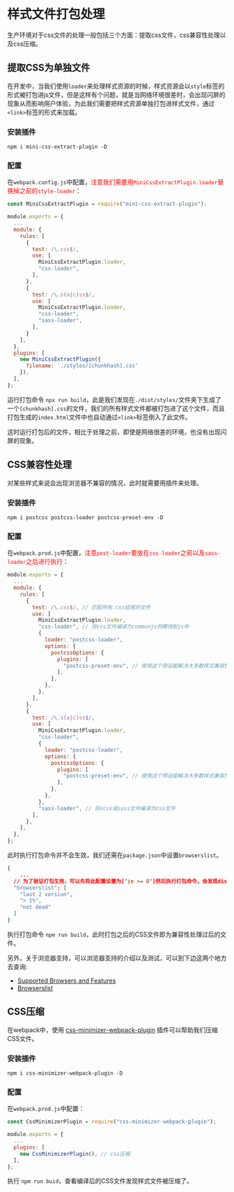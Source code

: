 # 样式文件打包处理

生产环境对于css文件的处理一般包括三个方面：提取css文件，css兼容性处理以及css压缩。



## 提取CSS为单独文件

在开发中，当我们使用`loader`来处理样式资源的时候，样式资源会以`style`标签的形式被打包进js文件，但是这样有个问题，就是当网络环境很差时，会出现闪屏的现象从而影响用户体验，为此我们需要把样式资源单独打包进样式文件，通过`<link>`标签的形式来加载。

### 安装插件

```text
npm i mini-css-extract-plugin -D
```

### 配置

在`webpack.config.js`中配置，<font color="red">注意我们需要用`MiniCssExtractPlugin.loader`替换掉之前的`style-loader`</font>：

```javascript
const MiniCssExtractPlugin = require("mini-css-extract-plugin");

module.exports = {
  ...
  module: {
    rules: [
      {
        test: /\.css$/,
        use: [
          MiniCssExtractPlugin.loader,
          "css-loader",
        ],
      },
      {
        test: /\.s(a|c)ss$/,
        use: [
          MiniCssExtractPlugin.loader,
          "css-loader",
          "sass-loader",
        ],
      }
    ],
  },
  plugins: [
    new MiniCssExtractPlugin({
      filename: './styles/[chunkhash].css'
    }),
  ],
};

```

运行打包命令 `npx run build`，此是我们发现在`./dist/styles/`文件夹下生成了一个`[chunkhash].css`的文件，我们的所有样式文件都被打包进了这个文件，而且打包生成的`index.html`文件中也自动通过`<link>`标签倒入了此文件。

这时运行打包后的文件，相比于处理之前，即使是网络很差的环境，也没有出现闪屏的现象。



## CSS兼容性处理

对某些样式来说会出现浏览器不兼容的情况，此时就需要用插件来处理。

### 安装插件

```text
npm i postcss postcss-loader postcss-preset-env -D
```

### 配置

在`webpack.prod.js`中配置，<font color="red">注意`post-loader`要放在`css-loader`之前以及`sass-loader`之后进行执行</font>：

```javascript
module.exports = {
  ...
  module: {
    rules: [
      {
        test: /\.css$/, // 匹配所有.css结尾的文件
        use: [
          MiniCssExtractPlugin.loader,
          "css-loader", // 将css文件编译为commonjs的模块到js中
          {
            loader: "postcss-loader",
            options: {
              postcssOptions: {
                plugins: [
                  "postcss-preset-env", // 使用这个预设能解决大多数样式兼容性问题
                ],
              },
            },
          },
        ],
      },
      {
        test: /\.s(a|c)ss$/,
        use: [
          MiniCssExtractPlugin.loader,
          "css-loader",
          {
            loader: "postcss-loader",
            options: {
              postcssOptions: {
                plugins: [
                  "postcss-preset-env", // 使用这个预设能解决大多数样式兼容性问题
                ],
              },
            },
          },
          "sass-loader", // 将scss或sass文件编译为css文件
        ],
      },
    ],
  },
};
```

此时执行打包命令并不会生效，我们还需在`package.json`中设置`browserslist`。

```json
{
	...
  // 为了验证打包生效，可以先将此配置设置为["ie >= 8"]然后执行打包命令，会发现display: flex被编译成了display: -ms-flexbox; 
  "browserslist": [
    "last 2 version",
    "> 1%",
    "not dead"
  ]
}
```

执行打包命令 `npm run build`，此时打包之后的CSS文件即为兼容性处理过后的文件。

另外，关于浏览器支持，可以浏览器支持的介绍以及测试，可以到下边这两个地方去查询: 

* [Supported Browsers and Features](https://create-react-app.dev/docs/supported-browsers-features/)
* [Browserslist](https://browserslist.dev/) 



## CSS压缩

在webpack中，使用 [css-minimizer-webpack-plugin](https://webpack.js.org/plugins/css-minimizer-webpack-plugin/#root) 插件可以帮助我们压缩CSS文件。

### 安装插件

```text
npm i css-minimizer-webpack-plugin -D
```

### 配置

在`webpack.prod.js`中配置：

```javascript
const CssMinimizerPlugin = require("css-minimizer-webpack-plugin");

module.exports = {
  ...
  plugins: [
    new CssMinimizerPlugin(), // css压缩
  ],
};
```

执行 `npm run buid`，查看编译后的CSS文件发现样式文件被压缩了。